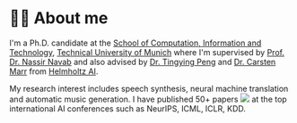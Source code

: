# 🤵🏻 About me

I'm a Ph.D. candidate at the [School of Computation, Information and Technology](https://www.cit.tum.de/cit/startseite/), [Technical University of Munich](https://www.tum.de/en/) where I'm supervised by [Prof. Dr. Nassir Navab](https://www.professoren.tum.de/en/navab-nassir) and also advised by [Dr. Tingying Peng](https://www.helmholtz.ai/themenmenue/our-research/research-groups/peng-group/index.html) and [Dr. Carsten Marr](https://www.helmholtz-munich.de/en/aih/pi/carsten-marr) from [Helmholtz AI](https://www.helmholtz-munich.de/en).

My research interest includes speech synthesis, neural machine translation and automatic music generation. I have published 50+ papers <a href='https://scholar.google.com/citations?user=4FA6C0AAAAAJ'><img src="https://img.shields.io/endpoint?logo=Google%20Scholar&url=https%3A%2F%2Fcdn.jsdelivr.net%2Fgh%2FRayeRen%2Frayeren.github.io@google-scholar-stats%2Fgs_data_shieldsio.json&labelColor=f6f6f6&color=9cf&style=flat&label=citations"></a> at the top international AI conferences such as NeurIPS, ICML, ICLR, KDD. 

